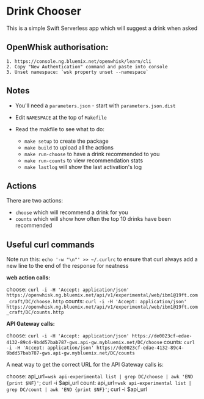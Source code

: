# Drink Chooser

This is a simple Swift Serverless app which will suggest a drink when asked


## OpenWhisk authorisation:

    1. https://console.ng.bluemix.net/openwhisk/learn/cli
    2. Copy "New Authentication" command and paste into console
    3. Unset namespace: `wsk property unset --namespace`


## Notes

* You'll need a `parameters.json` - start with `parameters.json.dist`
* Edit `NAMESPACE` at the top of `Makefile`
* Read the makfile to see what to do:

    * `make setup` to create the package
    * `make build` to upload all the actions
    * `make run-choose` to have a drink recommended to you
    * `make run-counts` to view recommendation stats
    * `make lastlog` will show the last activation's log

## Actions

There are two actions:

* `choose` which will recommend a drink for you
* `counts` which will show how often the top 10 drinks have been recommended


## Useful curl commands

Note run this: `echo '-w "\n"' >> ~/.curlrc` to ensure that curl always add a new line to the end of the response for neatness 

**web action calls:**

choose: `curl -i -H 'Accept: application/json' https://openwhisk.ng.bluemix.net/api/v1/experimental/web/ibm1@19ft.com_craft/DC/choose.http`
counts: `curl -i -H 'Accept: application/json' https://openwhisk.ng.bluemix.net/api/v1/experimental/web/ibm1@19ft.com_craft/DC/counts.http`


**API Gateway calls:**

choose: `curl -i -H 'Accept: application/json' https://de0023cf-edae-4132-89c4-9bdd57bab787-gws.api-gw.mybluemix.net/DC/choose`
counts: `curl -i -H 'Accept: application/json' https://de0023cf-edae-4132-89c4-9bdd57bab787-gws.api-gw.mybluemix.net/DC/counts`


A neat way to get the correct URL for the API Gateway calls is:

choose: api_url=`wsk api-experimental list | grep DC/choose | awk 'END {print $NF}'`; curl -i $api_url
count: api_url=`wsk api-experimental list | grep DC/count | awk 'END {print $NF}'`; curl -i $api_url
